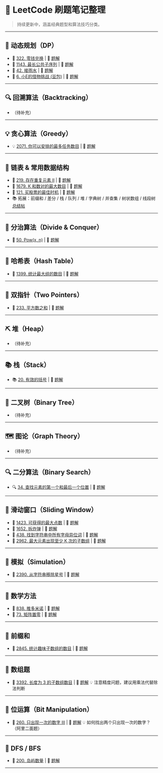 # 📘 LeetCode 刷题笔记整理

> 持续更新中，涵盖经典题型和算法技巧分类。

---

## 🧮 动态规划（DP）

* 🧮 [322. 零钱兑换](https://leetcode.cn/problems/coin-change/) | 📄 [题解](path/to/dp/322-coin-change.md)
* 🧮 [1143. 最长公共子序列](https://leetcode.cn/problems/longest-common-subsequence/) | 📄 [题解](path/to/dp/1143-lcs.md)
* 🧮 [42. 接雨水](https://leetcode.cn/problems/trapping-rain-water/) | 📄 [题解](path/to/dp/42-trapping-rain-water.md)
* 🧮 [6. 小E的怪物挑战 (豆包)](https://leetcode.cn/) | 📄 [题解](path/to/dp/6-monster-challenge.md)

---

## 🔍 回溯算法（Backtracking）

* （待补充）

---

## 💡 贪心算法（Greedy）

* 💡 [2071. 你可以安排的最多任务数目](https://leetcode.cn/problems/maximum-number-of-tasks-you-can-assign/) | 📄 [题解](path/to/greedy/2071-max-tasks.md)

---

## 🔗 链表 & 常用数据结构

* 🔗 [219. 存在重复元素 II](https://leetcode.cn/problems/contains-duplicate-ii/) | 📄 [题解](path/to/linkedlist/219-contains-duplicate-ii.md)
* 🔗 [1679. K 和数对的最大数目](https://leetcode.cn/problems/max-number-of-k-sum-pairs/) | 📄 [题解](path/to/linkedlist/1679-k-sum-pairs.md)
* 🔗 [121. 买股票的最佳时机](https://leetcode.cn/problems/best-time-to-buy-and-sell-stock/) | 📄 [题解](path/to/linkedlist/121-best-time-buy-sell-stock.md)
* 📚 拓展：前缀和 / 差分 / 栈 / 队列 / 堆 / 字典树 / 并查集 / 树状数组 / 线段树
  [总结帖](https://leetcode.cn/circle/discuss/mOr1u6/)

---

## 🧠 分治算法（Divide & Conquer）

* 🧠 [50. Pow(x, n)](https://leetcode.cn/problems/powx-n/) | 📄 [题解](path/to/divide-conquer/50-powx-n.md)

---

## 🔢 哈希表（Hash Table）

* 🔢 [1399. 统计最大组的数目](https://leetcode.cn/problems/count-largest-group/) | 📄 [题解](path/to/hash/1399-count-largest-group.md)

---

## 🎯 双指针（Two Pointers）

* 🎯 [233. 平方数之和](https://leetcode.cn/problems/sum-of-square-numbers/) | 📄 [题解](path/to/two-pointers/233-sum-square-numbers.md)

---

## ⛏️ 堆（Heap）

* （待补充）

---

## 📚 栈（Stack）

* 📚 [20. 有效的括号](https://leetcode.cn/problems/valid-parentheses/) | 📄 [题解](path/to/stack/20-valid-parentheses.md)

---

## 🌳 二叉树（Binary Tree）

* （待补充）

---

## 🗺️ 图论（Graph Theory）

* （待补充）

---

## 🔍 二分算法（Binary Search）

* 🔍 [34. 查找元素的第一个和最后一个位置](https://leetcode.cn/problems/find-first-and-last-position-of-element-in-sorted-array/) | 📄 [题解](path/to/binary-search/34-find-first-last-position.md)

---

## 📏 滑动窗口（Sliding Window）

* 📏 [1423. 可获得的最大点数](https://leetcode.cn/problems/maximum-points-you-can-obtain-from-cards/) | 📄 [题解](path/to/sliding-window/1423-maximum-points.md)
* 📏 [1652. 拆炸弹](https://leetcode.cn/problems/defuse-the-bomb/) | 📄 [题解](path/to/sliding-window/1652-defuse-the-bomb.md)
* 📏 [438. 找到字符串中所有字母异位词](https://leetcode.cn/problems/find-all-anagrams-in-a-string/) | 📄 [题解](path/to/sliding-window/438-find-anagrams.md)
* 📏 [2962. 最大元素出现至少 K 次的子数组](https://leetcode.cn/problems/count-subarrays-where-max-element-appears-at-least-k-times/) | 📄 [题解](path/to/sliding-window/2962-count-subarrays.md)

---

## 🔧 模拟（Simulation）

* 🔧 [2390. 从字符串移除星号](https://leetcode.cn/problems/removing-stars-from-a-string/) | 📄 [题解](path/to/simulation/2390-removing-stars.md)

---

## 📐 数学方法

* 📐 [838. 推多米诺](https://leetcode.cn/problems/push-dominoes/) | 📄 [题解](path/to/math/838-push-dominoes.md)
* 📐 [73. 矩阵置零](https://leetcode.cn/problems/set-matrix-zeroes/) | 📄 [题解](path/to/math/73-set-matrix-zeroes.md)

---

## 🔢 前缀和

* 🔢 [2845. 统计趣味子数组的数目](https://leetcode.cn/problems/count-of-interesting-subarrays/) | 📄 [题解](path/to/prefix-sum/2845-count-interesting-subarrays.md)

---

## 🧊 数组题

* 🧊 [3392. 长度为 3 的子数组数目](https://leetcode.cn/problems/count-subarrays-of-length-three-with-a-condition/) | 📄 [题解](path/to/array/3392-count-subarrays-length-three.md)
  💡 注意精度问题，建议用乘法代替除法判断

---

## 🧮 位运算（Bit Manipulation）

* 🧮 [260. 只出现一次的数字 III](https://leetcode.cn/problems/single-number-iii/) | 📄 [题解](path/to/bit/260-single-number-iii.md)
  💡 如何找出两个只出现一次的数字？（阿里二面题）

---

## 🌊 DFS / BFS

* 🌊 [200. 岛屿数量](https://leetcode.cn/problems/number-of-islands/) | 📄 [题解](path/to/graph/200-number-of-islands.md)

---

